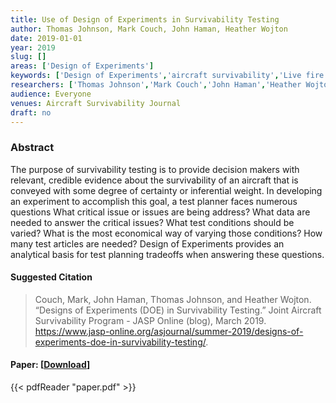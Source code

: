 ```yaml
---
title: Use of Design of Experiments in Survivability Testing
author: Thomas Johnson, Mark Couch, John Haman, Heather Wojton
date: 2019-01-01
year: 2019
slug: []
areas: ['Design of Experiments']
keywords: ['Design of Experiments','aircraft survivability','Live fire test and evaluation']
researchers: ['Thomas Johnson','Mark Couch','John Haman','Heather Wojton']
audience: Everyone
venues: Aircraft Survivability Journal
draft: no
---
```




### Abstract
The purpose of survivability testing is to provide decision makers with relevant, credible evidence about the survivability of an aircraft that is conveyed with some degree of certainty or inferential weight. In developing an experiment to accomplish this goal, a test planner faces numerous questions  What critical issue or issues are being address? What data are needed to answer the critical issues? What test conditions should be varied? What is the most economical way of varying those conditions? How many test articles are needed? Design of Experiments provides an analytical basis for test planning tradeoffs when answering these questions.

#### Suggested Citation
> Couch, Mark, John Haman, Thomas Johnson, and Heather Wojton. “Designs of Experiments (DOE) in Survivability Testing.” Joint Aircraft Survivability Program - JASP Online (blog), March 2019. https://www.jasp-online.org/asjournal/summer-2019/designs-of-experiments-doe-in-survivability-testing/.



#### Paper: [[Download](paper.pdf)]
{{< pdfReader "paper.pdf" >}}


